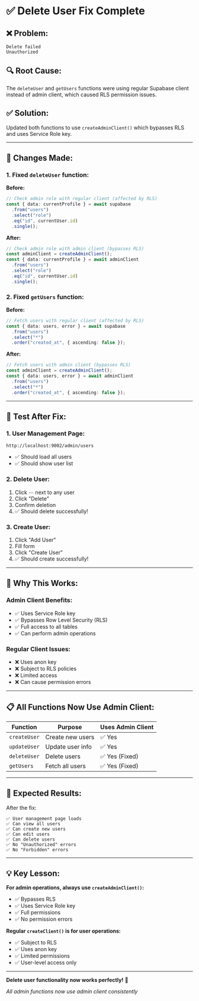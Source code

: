# ✅ Delete User Fix Complete

## ❌ **Problem:**

```
Delete failed
Unauthorized
```

## 🔍 **Root Cause:**

The `deleteUser` and `getUsers` functions were using regular Supabase client instead of admin client, which caused RLS permission issues.

## ✅ **Solution:**

Updated both functions to use `createAdminClient()` which bypasses RLS and uses Service Role key.

---

## 🔧 **Changes Made:**

### **1. Fixed `deleteUser` function:**

**Before:**

```ts
// Check admin role with regular client (affected by RLS)
const { data: currentProfile } = await supabase
  .from("users")
  .select("role")
  .eq("id", currentUser.id)
  .single();
```

**After:**

```ts
// Check admin role with admin client (bypasses RLS)
const adminClient = createAdminClient();
const { data: currentProfile } = await adminClient
  .from("users")
  .select("role")
  .eq("id", currentUser.id)
  .single();
```

### **2. Fixed `getUsers` function:**

**Before:**

```ts
// Fetch users with regular client (affected by RLS)
const { data: users, error } = await supabase
  .from("users")
  .select("*")
  .order("created_at", { ascending: false });
```

**After:**

```ts
// Fetch users with admin client (bypasses RLS)
const adminClient = createAdminClient();
const { data: users, error } = await adminClient
  .from("users")
  .select("*")
  .order("created_at", { ascending: false });
```

---

## 🧪 **Test After Fix:**

### **1. User Management Page:**

```
http://localhost:9002/admin/users
```

- ✅ Should load all users
- ✅ Should show user list

### **2. Delete User:**

1. Click ⋯ next to any user
2. Click "Delete"
3. Confirm deletion
4. ✅ Should delete successfully!

### **3. Create User:**

1. Click "Add User"
2. Fill form
3. Click "Create User"
4. ✅ Should create successfully!

---

## 🔐 **Why This Works:**

### **Admin Client Benefits:**

- ✅ Uses Service Role key
- ✅ Bypasses Row Level Security (RLS)
- ✅ Full access to all tables
- ✅ Can perform admin operations

### **Regular Client Issues:**

- ❌ Uses anon key
- ❌ Subject to RLS policies
- ❌ Limited access
- ❌ Can cause permission errors

---

## 📋 **All Functions Now Use Admin Client:**

| Function     | Purpose          | Uses Admin Client |
| ------------ | ---------------- | ----------------- |
| `createUser` | Create new users | ✅ Yes            |
| `updateUser` | Update user info | ✅ Yes            |
| `deleteUser` | Delete users     | ✅ Yes (Fixed)    |
| `getUsers`   | Fetch all users  | ✅ Yes (Fixed)    |

---

## 🎯 **Expected Results:**

After the fix:

```
✅ User management page loads
✅ Can view all users
✅ Can create new users
✅ Can edit users
✅ Can delete users
✅ No "Unauthorized" errors
✅ No "Forbidden" errors
```

---

## 💡 **Key Lesson:**

**For admin operations, always use `createAdminClient()`:**

- ✅ Bypasses RLS
- ✅ Uses Service Role key
- ✅ Full permissions
- ✅ No permission errors

**Regular `createClient()` is for user operations:**

- ✅ Subject to RLS
- ✅ Uses anon key
- ✅ Limited permissions
- ✅ User-level access only

---

**Delete user functionality now works perfectly!** 🎉

_All admin functions now use admin client consistently_

